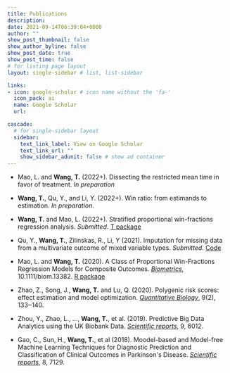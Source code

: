 ```yaml
---
title: Publications
description: 
date: 2021-09-14T06:39:04+0000
author: ""
show_post_thumbnail: false
show_author_byline: false
show_post_date: true
show_post_time: false
# for listing page layout
layout: single-sidebar # list, list-sidebar

links:
- icon: google-scholar # icon name without the 'fa-'
  icon_pack: ai
  name: Google Scholar
  url: 

cascade:
  # for single-sidebar layout
  sidebar:
    text_link_label: View on Google Scholar
    text_link_url: ""
    show_sidebar_adunit: false # show ad container
---
```


- Mao, L. and **Wang, T.** (2022+). Dissecting the restricted mean time in favor of treatment. *In preparation* 

- **Wang, T.**, Qu, Y., and Li, Y. (2022+). Win ratio: from estimands to estimation. *In preparation*. 
- **Wang, T.** and Mao, L. (2022+). Stratified proportional win-fractions regression analysis. *Submitted*. <i class="fab fa-r-project"></i>[T package](https://cran.r-project.org/web/packages/WR/index.html)

- Qu, Y., **Wang, T.**, Zilinskas, R., Li, Y (2021). Imputation for missing data from a multivariate outcome of mixed variable types. *Submitted*. <i class="fab fa-github"></i>[Code](https://github.com/ttuowang/imputation-mix)

- Mao, L. and **Wang, T.** (2020). A Class of Proportional Win-Fractions Regression Models for Composite Outcomes. [*Biometrics*](https://onlinelibrary.wiley.com/doi/10.1111/biom.13382), 10.1111/biom.13382. <i class="fab fa-r-project"></i>[R package](https://cran.r-project.org/web/packages/WR/index.html)

- Zhao, Z., Song, J., **Wang, T.** and Lu, Q. (2020). Polygenic risk scores: effect estimation and model optimization. [*Quantitative Biology*](https://journal.hep.com.cn/qb/EN/10.15302/J-QB-021-0238), 9(2), 133‒140.

- Zhou, Y., Zhao, L., ..., **Wang, T.**, et al. (2019). Predictive Big Data Analytics using the UK Biobank Data. [*Scientific reports*](https://www.nature.com/articles/s41598-019-41634-y), 9, 6012.

- Gao, C., Sun, H., **Wang, T.**, et al (2018). Moodel-based and Model-free Machine Learning Techniques for Diagnostic Prediction and Classification of Clinical Outcomes in Parkinson's Disease. [*Scientific reports*](https://www.nature.com/articles/s41598-018-24783-4), 8, 7129.


